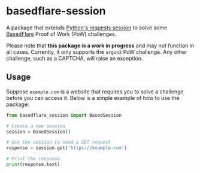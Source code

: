 # basedflare-session

A package that
extends [Python's requests session](https://docs.python-requests.org/en/latest/_modules/requests/sessions/) to solve
some [BasedFlare](https://basedflare.com/) Proof of Work (PoW) challenges.


Please note that **this package is a work in progress** and may not function in all cases.
Currently, it only supports the `argon2` PoW challenge. 
Any other challenge, such as a CAPTCHA, will raise an exception.

## Usage

Suppose `example.com` is a website that requires you to solve a challenge before you can access it. Below is a simple
example of how to use the package:

```python
from basedflare_session import BasedSession

# Create a new session
session = BasedSession()

# Use the session to send a GET request
response = session.get('https://example.com')

# Print the response
print(response.text)
```